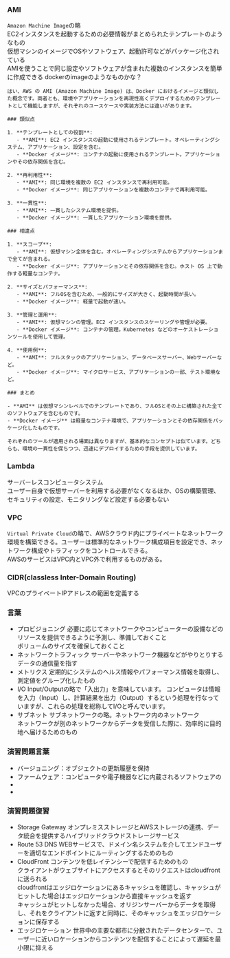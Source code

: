 ### AMI
`Amazon Machine Image`の略     
EC2インスタンスを起動するための必要情報がまとめられたテンプレートのようなもの   
仮想マシンのイメージでOSやソフトウェア、起動許可などがパッケージ化されている    
AMIを使うことで同じ設定やソフトウェアが含まれた複数のインスタンスを簡単に作成できる 
dockerのimageのようなものかな？
```shell:GPTに聞いてみた
はい、AWS の AMI (Amazon Machine Image) は、Docker におけるイメージと類似した概念です。両者とも、環境やアプリケーションを再現性高くデプロイするためのテンプレートとして機能しますが、それぞれのユースケースや実装方法には違いがあります。

### 類似点

1. **テンプレートとしての役割**:
   - **AMI**: EC2 インスタンスの起動に使用されるテンプレート。オペレーティングシステム、アプリケーション、設定を含む。
   - **Docker イメージ**: コンテナの起動に使用されるテンプレート。アプリケーションやその依存関係を含む。

2. **再利用性**:
   - **AMI**: 同じ環境を複数の EC2 インスタンスで再利用可能。
   - **Docker イメージ**: 同じアプリケーションを複数のコンテナで再利用可能。

3. **一貫性**:
   - **AMI**: 一貫したシステム環境を提供。
   - **Docker イメージ**: 一貫したアプリケーション環境を提供。

### 相違点

1. **スコープ**:
   - **AMI**: 仮想マシン全体を含む。オペレーティングシステムからアプリケーションまで全てが含まれる。
   - **Docker イメージ**: アプリケーションとその依存関係を含む。ホスト OS 上で動作する軽量なコンテナ。

2. **サイズとパフォーマンス**:
   - **AMI**: フルOSを含むため、一般的にサイズが大きく、起動時間が長い。
   - **Docker イメージ**: 軽量で起動が速い。

3. **管理と運用**:
   - **AMI**: 仮想マシンの管理。EC2 インスタンスのスケーリングや管理が必要。
   - **Docker イメージ**: コンテナの管理。Kubernetes などのオーケストレーションツールを使用して管理。

4. **使用例**:
   - **AMI**: フルスタックのアプリケーション、データベースサーバー、Webサーバーなど。
   - **Docker イメージ**: マイクロサービス、アプリケーションの一部、テスト環境など。

### まとめ

- **AMI** は仮想マシンレベルでのテンプレートであり、フルOSとその上に構築された全てのソフトウェアを含むものです。
- **Docker イメージ** は軽量なコンテナ環境で、アプリケーションとその依存関係をパッケージ化したものです。

それぞれのツールが適用される場面は異なりますが、基本的なコンセプトは似ています。どちらも、環境の一貫性を保ちつつ、迅速にデプロイするための手段を提供しています。
```

### Lambda
サーバーレスコンピュータシステム    
ユーザー自身で仮想サーバーを利用する必要がなくなるほか、OSの構築管理、セキュリティの設定、モニタリングなど設定する必要もない    

### VPC
`Virtual Private Cloud`の略で、AWSクラウド内にプライベートなネットワーク環境を構築できる。ユーザーは標準的なネットワーク構成項目を設定でき、ネットワーク構成やトラフィックをコントロールできる。    
AWSのサービスはVPC内とVPC外で利用するものがある。

### CIDR(classless Inter-Domain Routing)
VPCのプライベートIPアドレスの範囲を定義する

### 言葉
* プロビジョニング
必要に応じてネットワークやコンピューターの設備などのリソースを提供できるように予測し、準備しておくこと      
ボリュームのサイズを確保しておくこと    
* ネットワークトラフィック
サーバーやネットワーク機器などがやりとりするデータの通信量を指す    
* メトリクス
定期的にシステムのヘルス情報やパフォーマンス情報を取得し、測定値をグループ化したもの    
* I/O
Input/Outputの略で「入出力」を意味しています。
コンピュータは情報を入力（Input）し、計算結果を出力（Output）するという処理を行なっていますが、これらの処理を総称してI/Oと呼んでいます。   
* サブネット
サブネットワークの略。ネットワーク内のネットワーク  
ネットワークが別のネットワークからデータを受信した際に、効率的に目的地へ届けるためのもの    

### 演習問題言葉
* バージョニング：オブジェクトの更新履歴を保持
* ファームウェア：コンピュータや電子機器などに内蔵されるソフトウェアの
* 
* 



### 演習問題復習
* Storage Gateway
オンプレミスストレージとAWSストレージの連携、データ統合を提供するハイブリッドクラウドストレージサービス     
* Route 53
DNS WEBサービスで、ドメイン名システムを介してエンドユーザーを適切なエンドポイントにルーティングするためのもの
* CloudFront
コンテンツを低レイテンシーで配信するためのもの  
クライアントがウェブサイトにアクセスするとそのリクエストはcloudfrontに送られる  
cloudfrontはエッジロケーションにあるキャッシュを確認し、キャッシュがヒットした場合はエッジロケーションから直接キャッシュを返す  
キャッシュがヒットしなかった場合、オリジンサーバーからデータを取得し、それをクライアントに返すと同時に、そのキャッシュをエッジロケーションに保存する    
* エッジロケーション
世界中の主要な都市に分散されたデータセンターで、ユーザーに近いロケーションからコンテンツを配信することによって遅延を最小限に抑える
